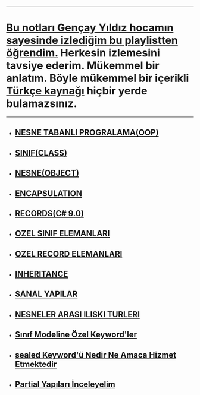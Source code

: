 ***
# [Bu notları Gençay Yıldız hocamın sayesinde izlediğim bu playlistten öğrendim.](https://www.youtube.com/watch?v=48Z75_jZHv0&list=PLQVXoXFVVtp306cqgKyC8NoxCmHIuWVBK)  Herkesin izlemesini tavsiye ederim. Mükemmel bir anlatım. Böyle mükemmel bir içerikli [Türkçe kaynağı](https://www.youtube.com/c/Gen%C3%A7ayY%C4%B1ld%C4%B1z) hiçbir yerde bulamazsınız.
***

- ## [NESNE TABANLI PROGRALAMA(OOP)](https://github.com/musauyumaz/Nesne-Tabanli-Programlama-OOP/blob/main/1-NESNE%20TABANLI%20PROGRALAMA(OOP)/ReadMe.md)
- ## [SINIF(CLASS)](https://github.com/musauyumaz/Nesne-Tabanli-Programlama-OOP/blob/main/2-SINIF(CLASS)/ReadMe.md)
- ## [NESNE(OBJECT)](https://github.com/musauyumaz/Nesne-Tabanli-Programlama-OOP/blob/main/3-NESNE(OBJECT)/ReadMe.md)
- ## [ENCAPSULATION](https://github.com/musauyumaz/Nesne-Tabanli-Programlama-OOP/blob/main/4-ENCAPSULATION/ReadMe.md)
- ## [RECORDS(C# 9.0)](https://github.com/musauyumaz/Nesne-Tabanli-Programlama-OOP/blob/main/5-RECORDS%20(C%23%209.0)/ReadMe.md)
- ## [OZEL SINIF ELEMANLARI](https://github.com/musauyumaz/Nesne-Tabanli-Programlama-OOP/blob/main/6-OZEL%20SINIF%20ELEMANLARI/ReadMe.md)
- ## [OZEL RECORD ELEMANLARI](https://github.com/musauyumaz/Nesne-Tabanli-Programlama-OOP/blob/main/7-OZEL%20RECORD%20ELEMANLARI/ReadMe.md)
- ## [INHERITANCE](https://github.com/musauyumaz/Nesne-Tabanli-Programlama-OOP/blob/main/8-INHERITANCE/ReadMe.md)
- ## [SANAL YAPILAR](https://github.com/musauyumaz/Nesne-Tabanli-Programlama-OOP/blob/main/9-SANAL%20YAPILAR/ReadMe.md)
- ## [NESNELER ARASI ILISKI TURLERI](https://github.com/musauyumaz/Nesne-Tabanli-Programlama-OOP/blob/main/11-NESNELER%20ARASI%20ILISKI%20TURLERI/ReadMe.md)
- ## [Sınıf Modeline Özel Keyword'ler](https://github.com/musauyumaz/Nesne-Tabanli-Programlama-OOP/blob/main/12-S%C4%B1n%C4%B1f%20Modeline%20%C3%96zel%20Keyword'ler/ReadMe.md)
- ## [sealed Keyword'ü Nedir Ne Amaca Hizmet Etmektedir](https://github.com/musauyumaz/Nesne-Tabanli-Programlama-OOP/blob/main/13-sealed%20Keyword'%C3%BC%20Nedir%20Ne%20Amaca%20Hizmet%20Etmektedir/ReadMe.md)
- ## [Partial Yapıları İnceleyelim](https://github.com/musauyumaz/Nesne-Tabanli-Programlama-OOP/blob/main/14-Partial%20Yap%C4%B1lar%C4%B1%20%C4%B0nceleyelim/ReadMe.md)
